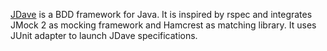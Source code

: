 [JDave][1] is a BDD framework for Java. It is inspired by rspec and integrates JMock 2 as mocking framework and Hamcrest as matching library. It uses JUnit adapter to launch JDave specifications.

[1]: http://jdave.org/
